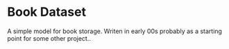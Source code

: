 # Book Dataset

A simple model for book storage. Writen in early 00s probably as a starting point for some other project..
